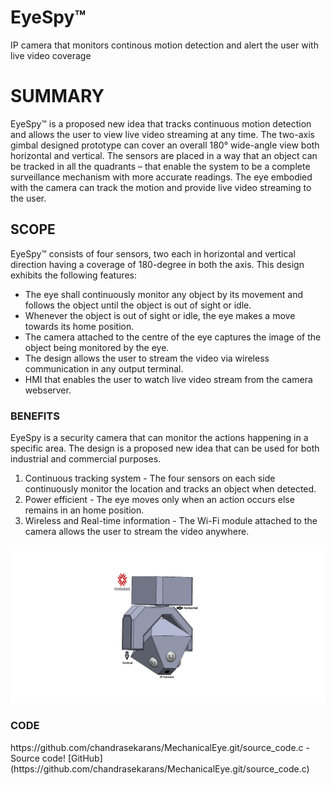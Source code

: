 # EyeSpy™
IP camera that monitors continous motion detection and alert the user with live video coverage

<h1>SUMMARY</h1>
EyeSpy™ is a proposed new idea that tracks continuous motion detection and allows the user to view live video streaming at any time. The two-axis gimbal designed prototype can cover an overall 180° wide-angle view both horizontal and vertical. The sensors are placed in a way that an object can be tracked in all the quadrants – that enable the system to be a complete surveillance mechanism with more accurate readings. The eye embodied with the camera can track the motion and provide live video streaming to the user.

<h2>SCOPE</h2>
EyeSpy™ consists of four sensors, two each in horizontal and vertical direction having a coverage of 180-degree in both the axis. This design exhibits the following features:
<ul>
<li>The eye shall continuously monitor any object by its movement and follows the object until the object is out of sight or idle.</li>
<li>Whenever the object is out of sight or idle, the eye makes a move towards its home position.</li>
<li>The camera attached to the centre of the eye captures the image of the object being monitored by the eye.</li>
<li>The design allows the user to stream the video via wireless communication in any output terminal.</li>
<li>HMI that enables the user to watch live video stream from the camera webserver.</li>
</ul>
<h3>BENEFITS</h3>
EyeSpy is a security camera that can monitor the actions happening in a specific area. The design is a proposed new idea that can be used for both industrial and commercial
purposes.
<ol>
<li>Continuous tracking system - 
The four sensors on each side continuously monitor the location and tracks an object when detected.</li>
<li>Power efficient - 
The eye moves only when an action occurs else remains in an home position.</li>
<li>Wireless and Real-time information - 
The Wi-Fi module attached to the camera allows the user to stream the video anywhere.</li>
</ol>

![GitHub Logo](/CAD_DESIGN.jpg) 

<h3>CODE</h3>
https://github.com/chandrasekarans/MechanicalEye.git/source_code.c - Source code!
[GitHub](https://github.com/chandrasekarans/MechanicalEye.git/source_code.c)



